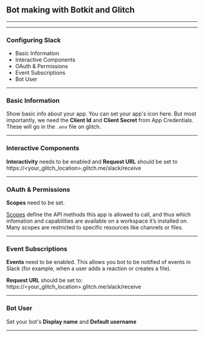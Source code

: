 ## Bot making with Botkit and Glitch

---



---

### Configuring Slack
- Basic Information
- Interactive Components
- OAuth & Permissions
- Event Subscriptions
- Bot User

--- 

### Basic Information

Show basic info about your app. You can set your app's icon here. But most importantly, we need the **Client Id** and **Client Secret** from App Credentials. These will go in the `.env` file on glitch.

---

### Interactive Components

**Interactivity** needs to be enabled and **Request URL** should be set to https://<your_glitch_location>.glitch.me/slack/receive

---

### OAuth & Permissions

**Scopes** need to be set. 

[Scopes](https://api.slack.com/docs/oauth-scopes) define the API methods this app is allowed to call, and thus which infomation and capabilities are available on a workspace it’s installed on. Many scopes are restricted to specific resources like channels or files.

---

### Event Subscriptions

**Events** need to be enabled. This allows you bot to be notified of events in Slack (for example, when a user adds a reaction or creates a file). 

**Request URL** should be set to: https://<your_glitch_location>.glitch.me/slack/receive

---

### Bot User

Set your bot's **Display name** and **Default username**

---
